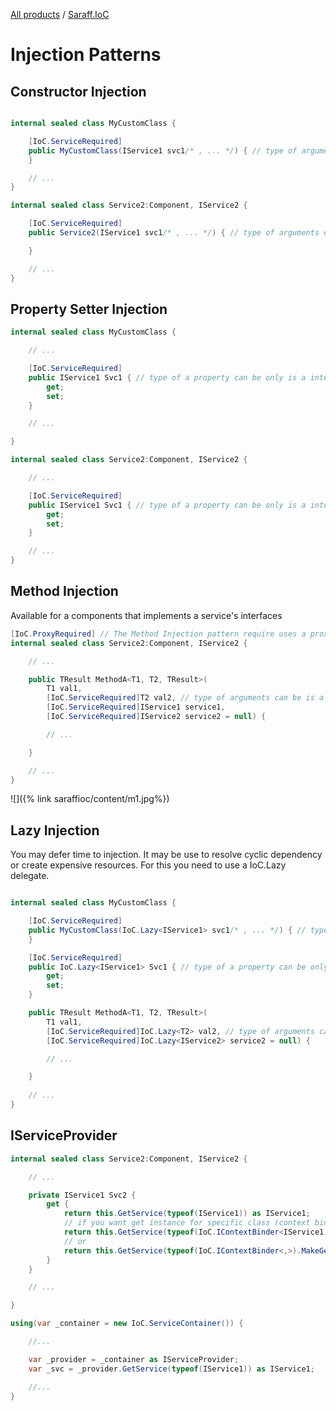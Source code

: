 [All products](../) / [Saraff.IoC](./index.md)
# Injection Patterns
## Constructor Injection
```c#

internal sealed class MyCustomClass {

    [IoC.ServiceRequired]
    public MyCustomClass(IService1 svc1/* , ... */) { // type of arguments of constructor can be is a interface or/and class
    }

    // ...
}
```

```c#
internal sealed class Service2:Component, IService2 {

    [IoC.ServiceRequired]
    public Service2(IService1 svc1/* , ... */) { // type of arguments of a constructor can be is a interface or/and a class

    }

    // ...
}
```
## Property Setter Injection
```c#
internal sealed class MyCustomClass {

    // ...

    [IoC.ServiceRequired]
    public IService1 Svc1 { // type of a property can be only is a interface
        get;
        set;
    }

    // ...

}
```

```c#
internal sealed class Service2:Component, IService2 {

    // ...

    [IoC.ServiceRequired]
    public IService1 Svc1 { // type of a property can be only is a interface
        get;
        set;
    }

    // ...
}
```
## Method Injection
Available for a components that implements a service's interfaces
```c#
[IoC.ProxyRequired] // The Method Injection pattern require uses a proxy for injections
internal sealed class Service2:Component, IService2 {

    // ...

    public TResult MethodA<T1, T2, TResult>(
        T1 val1, 
        [IoC.ServiceRequired]T2 val2, // type of arguments can be is a interface or/and a class
        [IoC.ServiceRequired]IService1 service1, 
        [IoC.ServiceRequired]IService2 service2 = null) {

        // ...

    }

    // ...
}
```

![]({% link saraffioc/content/m1.jpg%})

## Lazy Injection
You may defer time to injection. It may be use to resolve cyclic dependency or create expensive resources.
For this you need to use a IoC.Lazy delegate.
```c#

internal sealed class MyCustomClass {

    [IoC.ServiceRequired]
    public MyCustomClass(IoC.Lazy<IService1> svc1/* , ... */) { // type of arguments of constructor can be is a interface or/and class
    }

    [IoC.ServiceRequired]
    public IoC.Lazy<IService1> Svc1 { // type of a property can be only is a interface
        get;
        set;
    }

    public TResult MethodA<T1, T2, TResult>(
        T1 val1, 
        [IoC.ServiceRequired]IoC.Lazy<T2> val2, // type of arguments can be is a interface or/and a class
        [IoC.ServiceRequired]IoC.Lazy<IService2> service2 = null) {

        // ...

    }
    
    // ...
}
```

## IServiceProvider
```c#
internal sealed class Service2:Component, IService2 {

    // ...

    private IService1 Svc2 {
        get {
            return this.GetService(typeof(IService1)) as IService1;
            // if you want get instance for specific class (context binding), use a IoC.IContextBinder<,>
            return this.GetService(typeof(IoC.IContextBinder<IService1,Service2>)) as IService1;
            // or
            return this.GetService(typeof(IoC.IContextBinder<,>).MakeGenericType(typeof(IService1),this.GetType())) as IService1;
        }
    }

    // ...

}
```

```c#
using(var _container = new IoC.ServiceContainer()) {

    //...

    var _provider = _container as IServiceProvider;
    var _svc = _provider.GetService(typeof(IService1)) as IService1;

    //...
}
```
